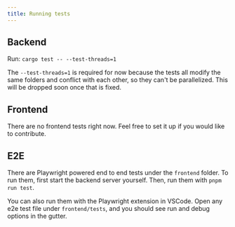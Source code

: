 ```yaml
---
title: Running tests
---
```


## Backend

Run: `cargo test -- --test-threads=1`

The `--test-threads=1` is required for now because the tests all modify the same
folders and conflict with each other, so they can't be parallelized. This will
be dropped soon once that is fixed.

## Frontend

There are no frontend tests right now. Feel free to set it up if you would like
to contribute.

## E2E

There are Playwright powered end to end tests under the `frontend` folder.
To run them, first start the backend server yourself. Then, run them with `pnpm run test`.

You can also run them with the Playwright extension in VSCode. Open any e2e test
file under `frontend/tests`, and you should see run and debug options in the
gutter.
